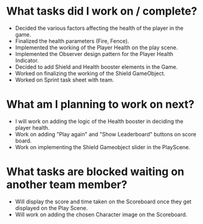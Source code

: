 # What tasks did I work on / complete?

- Decided the various factors affecting the health of the player in the game.
- Finalized the health parameters (Fire, Fence).
- Implemented the working of the Player Health on the play scene.
- Implemented the Observer design pattern for the Player Health Indicator.
- Decided to add Shield and Health booster elements in the Game.
- Worked on finalizing the working of the Shield GameObject.
- Worked on Sprint task sheet with team.

# What am I planning to work on next?

- I will work on adding the logic of the Health booster in deciding the player health.
- Work on adding "Play again" and "Show Leaderboard" buttons on score board.
- Work on implementing the Shield Gameobject slider in the PlayScene.

# What tasks are blocked waiting on another team member?

- Will display the score and time taken on the Scoreboard once they get displayed on the Play Scene.
- Will work on adding the chosen Character image on the Scoreboard.
